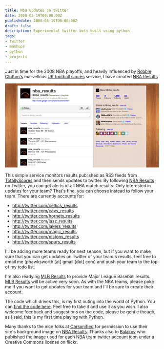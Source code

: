 ```yaml
---
title: Nba updates on twitter
date: 2008-05-19T00:00:00Z
publishdate: 2008-05-19T00:00:00Z
draft: false
description: Experimental twitter bots built using python
tags:
- twitter
- mashups
- python
- projects
---
```


Just in time for the 2008 NBA playoffs, and heavily influenced by <a href="http://blog.iclutton.com">Robbie Clutton's</a> marvellous <a href="http://code.google.com/p/latestscorestwitter/">UK football scores</a> service, I have created <a href="http://twitter.com/NBA_Results">NBA Results</a>

<!--more-->

<img src="/images/nba_results.jpg" alt="">

<p>This simple service monitors results published as RSS feeds from <a href="http://www.totallyscored.com/">TotallyScores</a> and then sends updates to twitter.  By following <a href="http://twitter.com/NBA_Results">NBA Results</a> on Twitter, you can get alerts of all NBA match results.  Only interested in updates for your team? That's fine, you can choose instead to follow your team.  There are currently accounts for:</p>
<ul>
    <li><a href="http://twitter.com/celtics_results">http://twitter.com/celtics_results</a> </li>
    <li><a href="http://twitter.com/cavs_results">http://twitter.com/cavs_results</a> </li>
    <li><a href="http://twitter.com/hornets_results">http://twitter.com/hornets_results</a> </li>
    <li><a href="http://twitter.com/jazz_results">http://twitter.com/jazz_results</a> </li>
    <li><a href="http://twitter.com/lakers_results">http://twitter.com/lakers_results</a></li>
    <li><a href="http://twitter.com/magic_results">http://twitter.com/magic_results</a></li>
    <li><a href="http://twitter.com/pistons_results">http://twitter.com/pistons_results</a></li>
    <li><a href="http://twitter.com/spurs_results">http://twitter.com/spurs_results</a></li>
</ul>

<p>I'll be adding more teams ready for next season, but if you want to make sure that you can get updates on Twitter of your team's results, feel free to email me (phawksworth [at] gmail [dot] com) and push your team to the top of my todo list.</p>
<p>I'm also readying <a href="http://twitter.com/mlb_results">MLB Results</a> to provide Major League Baseball results. <a href="http://twitter.com/mlb_results">MLB Results</a> will be active very soon. As with the NBA teams, please poke me if you want to get updates for your team and I'll be sure to create their account.</p>
<p>The code which drives this, is my first outing into the world of Python. You can <a href="http://static.hawksworx.com/playground/tweet_results/tweet_results.py.txt">find the code here</a>. Feel free to take it and use it as you wish.  I also welcome feedback and suggestions on the code, please be gentle though, as I said, this is my first time playing with Python.</p>
<p>Many thanks to the nice folks at <a href="http://www.carsonified.com">Carsonified</a> for permission to use their site's background image on <a href="http://twitter.com/NBA_Results">NBA Results</a>.
Thanks also to <a href="http://www.flickr.com/photos/balakov">Balakov</a> who published <a href="http://www.flickr.com/photos/balakov/502470343/">the image used</a> for each NBA team twitter account icon under a Creative Commons license on flickr.</p>

